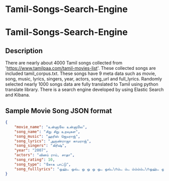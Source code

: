 # Tamil-Songs-Search-Engine
# Tamil-Songs-Search-Engine
## Description
There are nearly about 4000 Tamil songs collected from 'https://www.tamilpaa.com/tamil-movies-list'. These collected songs are included tamil_corpus.txt. These songs have 9 meta data such as movie, song, music, lyrics, singers, year, actors, song_url and full_lyrics. Randomly selected nearly 1000 songs data are fully translated to Tamil using python translate library. There is a search engine developed by using Elastic Search and Kibana.
## Sample Movie Song JSON format
```json
{
	"movie_name": "உன்னாலே உன்னாலே", 
	"song_name": "சிறு சிறு உறவுகள", 
	"song_music": "ஹரிஸ் ஜெயராஜ்", 
	"song_lyrics": "அருண்ராஜா காமராஜ்", 
	"song_singers": "கிரிஷ்", 
	"year": "2007", 
	"actors": "வினய் ராய், சாதா", 
	"song_rating": 10, 
	"song_type": "சோக பாட்டு", 
	"song_fulllyrics": "ஒஹ்… ஒவ்… ஒ ஒ ஒ ஒ… ஒவ்…\nம்… ம்… ம்ம்ம்ம்…\nஒஹ்… ஒவ்… ஒ ஒ ஒ ஒ… ஒவ்…\nம்… ம்… ம்ம்ம்ம்…\nசிறு சிறு உறவுகள் பிரிவுகள் என் நினைவுக்குள் …ஓ\nவர வர கசக்குது கசக்குது என் இளமையும் …ஹேய்\nநினைத்தது நடந்தது முடிந்தது என் கனவுக்குள் …ஆ\nஎன்னாச்சோ தெரியலையே…\n\nஊ…ஊ…ஊ\n\nசிறு சிறு உறவுகள் பிரிவுகள் என் நினைவுக்குள் …ஓ\n\nநினைவுக்குள் …ஓ\n\nவர வர கசக்குது கசக்குது என் இளமையும் …ஹேய்\n\nஇளமையும் …ஹேய்\n\nநினைத்தது நடந்தது முடிந்தது என் கனவுக்குள் …ஹா\n\nஎன்னாச்சோ தெரியலையே…\n\nநன… நன….\nபப… ப ப…\nலல… ல ல…\nஒவ்… ஒ ஒ…"
}
```
